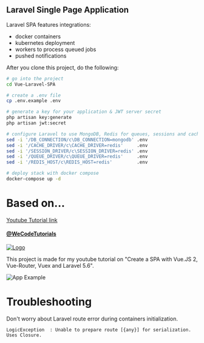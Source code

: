 ## Laravel Single Page Application

Laravel SPA features integrations:
- docker containers
- kubernetes deployment
- workers to process queued jobs
- pushed notifications

After you clone this project, do the following:

```bash
# go into the project
cd Vue-Laravel-SPA

# create a .env file
cp .env.example .env

# generate a key for your application & JWT server secret
php artisan key:generate
php artisan jwt:secret

# configure Laravel to use MongoDB, Redis for queues, sessions and cache
sed -i '/DB_CONNECTION/c\DB_CONNECTION=mongodb' .env
sed -i '/CACHE_DRIVER/c\CACHE_DRIVER=redis'     .env
sed -i '/SESSION_DRIVER/c\SESSION_DRIVER=redis' .env
sed -i '/QUEUE_DRIVER/c\QUEUE_DRIVER=redis'     .env
sed -i '/REDIS_HOST/c\REDIS_HOST=redis'         .env

# deploy stack with docker compose
docker-compose up -d
```

# Based on...

[Youtube Tutorial link](https://www.youtube.com/watch?v=Jd1RW-0lQOs&t=13s)

#### [@WeCodeTutorials](https://twitter.com/WeCodeTutorials)
[![Logo](https://cdn.pbrd.co/images/HdwCut8.png)](https://www.youtube.com/channel/UCj9VatwdukZjNOnIKcpWcsA)

This project is made for my youtube tutorial on "Create a SPA with Vue.JS 2, Vue-Router, Vuex and Laravel 5.6".

![App Example](https://media.giphy.com/media/9JkdzNeLr0Jos5CYQk/giphy.gif)

# Troubleshooting

Don't worry about Laravel route error during containers initialization.
```
LogicException  : Unable to prepare route [{any}] for serialization. Uses Closure.
```

